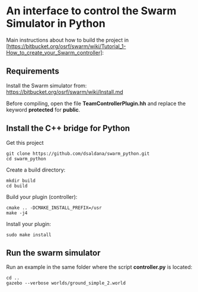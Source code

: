 # An interface to control the Swarm Simulator in Python

Main instructions about how to build the project in [https://bitbucket.org/osrf/swarm/wiki/Tutorial_1-How_to_create_your_Swarm_controller]:

## Requirements
Install the Swarm simulator from:
https://bitbucket.org/osrf/swarm/wiki/Install.md

Before compiling, open the file **TeamControllerPlugin.hh** and replace the keyword
**protected** for **public**.

## Install the C++ bridge for Python
Get this project

    git clone https://github.com/dsaldana/swarm_python.git
    cd swarm_python

Create a build directory:

    mkdir build
    cd build

Build your plugin (controller):

    cmake .. -DCMAKE_INSTALL_PREFIX=/usr
    make -j4

Install your plugin:

    sudo make install
    

## Run the swarm simulator
Run an example in the same folder where the script **controller.py** is located:
    
    cd ..
    gazebo --verbose worlds/ground_simple_2.world

